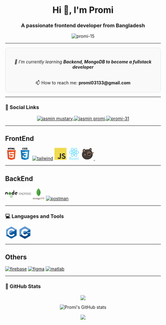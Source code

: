 <h1 align="center">Hi 👋, I'm  Promi</h1>
<h3 align="center">A passionate frontend developer from Bangladesh</h3>

<p align="center">
  <img src="https://komarev.com/ghpvc/?username=promi-15&label=Profile%20views&color=0e75b6&style=flat" alt="promi-15" />
</p>


---



<div align="center" style="border: 1px solid #e1e4e8; border-radius: 8px; padding: 16px; background-color: #f9f9f9;">

<h6>🌱 I’m currently learning <strong>Backend, MongoDB to become a fullstack developer</strong></h3>
<h7>📫 How to reach me: <strong>promi03133@gmail.com</strong></h3>

</div>

---

### 🔗 Social Links

<p align="center">
  <a href="[https://linkedin.com/in/jasmin mustary](https://www.linkedin.com/in/jasmin-mustary-a18a9533b/)" target="blank">
    <img align="center" src="https://raw.githubusercontent.com/rahuldkjain/github-profile-readme-generator/master/src/images/icons/Social/linked-in-alt.svg" alt="jasmin mustary" height="30" width="40" />
  </a>
  <a href="[https://fb.com/jasmin promi](https://web.facebook.com/profile.php?id=100076280960684)" target="blank">
    <img align="center" src="https://raw.githubusercontent.com/rahuldkjain/github-profile-readme-generator/master/src/images/icons/Social/facebook.svg" alt="jasmin promi" height="30" width="40" />
  </a>
  <a href="[https://codeforces.com/profile/promi-31](https://codeforces.com/profile/Promi31)" target="blank">
    <img align="center" src="https://raw.githubusercontent.com/rahuldkjain/github-profile-readme-generator/master/src/images/icons/Social/codeforces.svg" alt="promi-31" height="30" width="40" />
  </a>
</p>

---
## FrontEnd
 <p align = "left">
    <a href="https://www.w3schools.com/html/" target="_blank"><img src="https://raw.githubusercontent.com/devicons/devicon/master/icons/html5/html5-original-wordmark.svg" alt="html5" width="40" height="40"/></a>
    <a href="https://www.w3schools.com/css/" target="_blank"><img src="https://raw.githubusercontent.com/devicons/devicon/master/icons/css3/css3-original-wordmark.svg" alt="css3" width="40" height="40"/></a>
     <a href="https://tailwindcss.com/" target="_blank"><img src="https://www.vectorlogo.zone/logos/tailwindcss/tailwindcss-icon.svg" alt="tailwind" width="40" height="40"/></a>
     <a href="https://developer.mozilla.org/en-US/docs/Web/JavaScript" target="_blank"><img src="https://raw.githubusercontent.com/devicons/devicon/master/icons/javascript/javascript-original.svg" alt="javascript" width="40" height="40"/></a>
     <a href="https://reactjs.org/" target="_blank"><img src="https://raw.githubusercontent.com/devicons/devicon/master/icons/react/react-original-wordmark.svg" alt="react" width="40" height="40"/></a>   
      <a href="https://zustand-demo.pmnd.rs/" target="_blank" rel="noreferrer">
    <img src="logos/zustand.svg" alt="redux" width="40" height="40" />
  </a>&nbsp;&nbsp;&nbsp;&nbsp; 
       
 


 </p>
 
---

## BackEnd
  <p align="left">
    <a href="https://nodejs.org" target="_blank"><img src="https://raw.githubusercontent.com/devicons/devicon/master/icons/nodejs/nodejs-original-wordmark.svg" alt="nodejs" width="40" height="40"/></a>
  <a href="https://expressjs.com" target="_blank"><img src="https://raw.githubusercontent.com/devicons/devicon/master/icons/express/express-original-wordmark.svg" alt="express" width="40" height="40"/></a>
  <a href="https://www.mongodb.com/" target="_blank"><img src="https://raw.githubusercontent.com/devicons/devicon/master/icons/mongodb/mongodb-original-wordmark.svg" alt="mongodb" width="40" height="40"/></a>
    <a href="https://postman.com" target="_blank"><img src="https://www.vectorlogo.zone/logos/getpostman/getpostman-icon.svg" alt="postman" width="40" height="40"/></a>
  </p>
  
---

### 💻 Languages and Tools

<p align="left">
  <a href="https://www.cprogramming.com/" target="_blank"><img src="https://raw.githubusercontent.com/devicons/devicon/master/icons/c/c-original.svg" alt="c" width="40" height="40"/></a>
  <a href="https://www.w3schools.com/cpp/" target="_blank"><img src="https://raw.githubusercontent.com/devicons/devicon/master/icons/cplusplus/cplusplus-original.svg" alt="cplusplus" width="40" height="40"/></a>
</p>

---

## Others 

  <a href="https://firebase.google.com/" target="_blank"><img src="https://www.vectorlogo.zone/logos/firebase/firebase-icon.svg" alt="firebase" width="40" height="40"/></a>
  <a href="https://www.figma.com/" target="_blank"><img src="https://www.vectorlogo.zone/logos/figma/figma-icon.svg" alt="figma" width="40" height="40"/></a>
  <a href="https://www.mathworks.com/" target="_blank"><img src="https://upload.wikimedia.org/wikipedia/commons/2/21/Matlab_Logo.png" alt="matlab" width="40" height="40"/></a>

</p>

---

### 🌟 GitHub Stats 


<div align="center">
  <p align="center padding=2px">
  <img align="center" src="https://github-readme-stats.vercel.app/api/top-langs?username=promi-15&show_icons=true&locale=en&layout=compact&theme=dracula" />
</p>


  ![Promi's GitHub stats](https://github-readme-stats.vercel.app/api?username=Promi-15&show_icons=true&theme=radical)




<p>
  <img align="center" src="https://github-readme-streak-stats.herokuapp.com/?user=promi-15&theme=gradient" />
</p>
</div>
